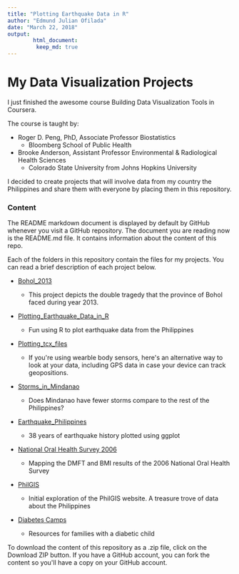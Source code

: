 ```yaml
---
title: "Plotting Earthquake Data in R"
author: "Edmund Julian Ofilada"
date: "March 22, 2018"
output: 
        html_document:
         keep_md: true
---
```




# My Data Visualization Projects 

I just finished the awesome course Building Data Visualization Tools in Coursera. 

The course is taught by:    

- Roger D. Peng, PhD, Associate Professor Biostatistics 
     - Bloomberg School of Public Health
- Brooke Anderson,  Assistant Professor Environmental & Radiological Health Sciences
     - Colorado State University from Johns Hopkins University

I decided to create projects that will involve data from my country the Philippines and share them with everyone by placing them in this repository. 

### Content 

The README markdown document is displayed by default by GitHub whenever you visit a GitHub repository. The document you are reading now is the README.md file. It contains information about the content of this repo.

Each of the folders in this repository contain the files for my  projects. You can read a brief description of each project below.

- [Bohol_2013](/Building_Data_Visualization_Tools/Bohol_2013/)
     - This project depicts the double tragedy that the province of Bohol faced during year 2013.
     
- [Plotting_Earthquake_Data_in_R](/Building_Data_Visualization_Tools/Plotting_Earthquake_Data_in_R/)
     - Fun using R to plot earthquake data from the Philippines
     
- [Plotting_tcx_files](/Building_Data_Visualization_Tools/Plotting_tcx_files/)
     - If you're using wearble body sensors, here's an alternative way to look at your data, including GPS data in case your device can track geopositions.
     
- [Storms_in_Mindanao](/Building_Data_Visualization_Tools/Storms_in_Mindanao/)
     - Does Mindanao have fewer storms compare to the rest of the Philippines?
     
- [Earthquake_Philippines](https://docofi.github.io/Building_Data_Visualization_Tools/Earthquake_Philippines/)
     - 38 years of earthquake history plotted using ggplot
     
- [National Oral Health Survey 2006](https://docofi.github.io/Building_Data_Visualization_Tools/NOHS/)
     - Mapping the DMFT and BMI results of the 2006 National Oral Health Survey     
- [PhilGIS](https://docofi.github.io/Building_Data_Visualization_Tools/PhilGIS/)
     - Initial exploration of the PhilGIS website. A treasure trove of data about the Philippines
     
- [Diabetes Camps](https://docofi.github.io/Building_Data_Visualization_Tools/Diabetes_Camps/)
     - Resources for families with a diabetic child

To download the content of this repository as a .zip file, click on the Download ZIP button. If you have a GitHub account, you can fork the content so you'll have a copy on your GitHub account.  
